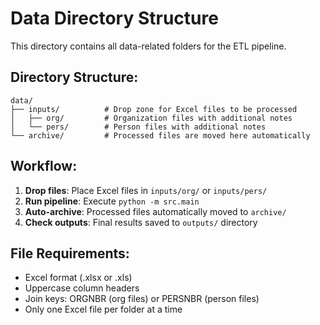 # Data Directory Structure

This directory contains all data-related folders for the ETL pipeline.

## Directory Structure:
```
data/
├── inputs/          # Drop zone for Excel files to be processed
│   ├── org/         # Organization files with additional notes
│   └── pers/        # Person files with additional notes
└── archive/         # Processed files are moved here automatically
```

## Workflow:
1. **Drop files**: Place Excel files in `inputs/org/` or `inputs/pers/`
2. **Run pipeline**: Execute `python -m src.main`
3. **Auto-archive**: Processed files automatically moved to `archive/`
4. **Check outputs**: Final results saved to `outputs/` directory

## File Requirements:
- Excel format (.xlsx or .xls)
- Uppercase column headers
- Join keys: ORGNBR (org files) or PERSNBR (person files)
- Only one Excel file per folder at a time
